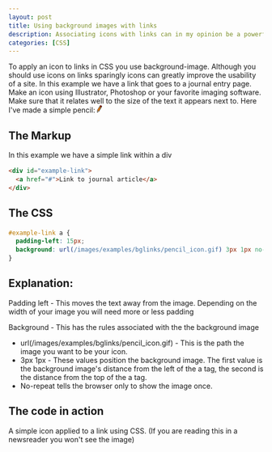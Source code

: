 ```yaml
--- 
layout: post
title: Using background images with links
description: Associating icons with links can in my opinion be a powerful design device. With a small amount of CSS it is simple to add icons into your links.
categories: [CSS]
---
```

To apply an icon to links in CSS you use background-image. Although you should use icons on links sparingly icons can greatly improve the usability of a site. In this example we have a link that goes to a journal entry page. Make an icon using Illustrator, Photoshop or your favorite imaging software. Make sure that it relates well to the size of the text it appears next to. Here I've made a simple pencil: ![Pencil icon][1]

## The Markup

In this example we have a simple link within a div 

``` html 
<div id="example-link">
  <a href="#">Link to journal article</a>
</div>
```

## The CSS 

``` css 
#example-link a { 
  padding-left: 15px; 
  background: url(/images/examples/bglinks/pencil_icon.gif) 3px 1px no-repeat; 
} 
```

## Explanation:

Padding left - This moves the text away from the image. Depending on the width of your image you will need more or less padding

Background - This has the rules associated with the the background image

*   url(/images/examples/bglinks/pencil_icon.gif) - This is the path the image you want to be your icon.
*   3px 1px - These values position the background image. The first value is the background image's distance from the left of the a tag, the second is the distance from the top of the a tag.
*   No-repeat tells the browser only to show the image once.

## The code in action

A simple icon applied to a link using CSS. (If you are reading this in a newsreader you won't see the image) 

 [1]: /images/articles/pencil_icon.gif "Pencil icon"
